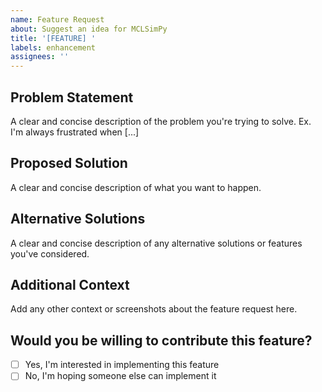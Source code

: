 ```yaml
---
name: Feature Request
about: Suggest an idea for MCLSimPy
title: '[FEATURE] '
labels: enhancement
assignees: ''
---
```


## Problem Statement
A clear and concise description of the problem you're trying to solve. Ex. I'm always frustrated when [...]

## Proposed Solution
A clear and concise description of what you want to happen.

## Alternative Solutions
A clear and concise description of any alternative solutions or features you've considered.

## Additional Context
Add any other context or screenshots about the feature request here.

## Would you be willing to contribute this feature?
- [ ] Yes, I'm interested in implementing this feature
- [ ] No, I'm hoping someone else can implement it